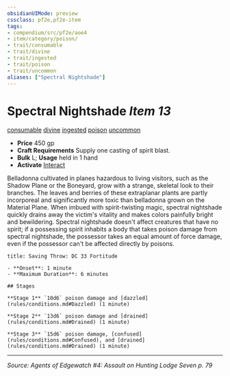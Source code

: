 ```yaml
---
obsidianUIMode: preview
cssclass: pf2e,pf2e-item
tags:
- compendium/src/pf2e/aoe4
- item/category/poison/
- trait/consumable
- trait/divine
- trait/ingested
- trait/poison
- trait/uncommon
aliases: ["Spectral Nightshade"]
---
```

# Spectral Nightshade *Item 13*  
[consumable](consumable.md "Consumable Item Trait")  [divine](divine.md "Divine Tradition Trait")  [ingested](ingested.md "Ingested Item Trait")  [poison](Reference/Rules/Traits/poison.md "Poison Effect Trait")  [uncommon](uncommon.md "Uncommon Rarity Trait")  

- **Price** 450 gp
- **Craft Requirements** Supply one casting of spirit blast.
- **Bulk** L; **Usage** held in 1 hand
- **Activate** [Interact](interact.md)

Belladonna cultivated in planes hazardous to living visitors, such as the Shadow Plane or the Boneyard, grow with a strange, skeletal look to their branches. The leaves and berries of these extraplanar plants are partly incorporeal and significantly more toxic than belladonna grown on the Material Plane. When imbued with spirit-twisting magic, spectral nightshade quickly drains away the victim's vitality and makes colors painfully bright and bewildering. Spectral nightshade doesn't affect creatures that have no spirit; if a possessing spirit inhabits a body that takes poison damage from spectral nightshade, the possessor takes an equal amount of force damage, even if the possessor can't be affected directly by poisons.

```ad-inline-affliction
title: Saving Throw: DC 33 Fortitude

- **Onset**: 1 minute
- **Maximum Duration**: 6 minutes

## Stages

**Stage 1** `10d6` poison damage and [dazzled](rules/conditions.md#Dazzled) (1 minute)

**Stage 2** `13d6` poison damage and [drained](rules/conditions.md#Drained) (1 minute)

**Stage 3** `15d6` poison damage, [confused](rules/conditions.md#Confused), and [drained](rules/conditions.md#Drained) (1 minute)
```


---
*Source: Agents of Edgewatch #4: Assault on Hunting Lodge Seven p. 79*